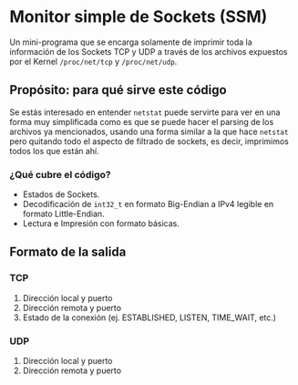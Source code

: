 # Monitor simple de Sockets (SSM)

Un mini-programa que se encarga solamente de imprimir toda la información de los Sockets TCP y UDP a través de los archivos expuestos por el Kernel `/proc/net/tcp` y `/proc/net/udp`.

## Propósito: para qué sirve este código
Se estás interesado en entender `netstat` puede servirte para ver en una forma muy simplificada como es que se puede hacer el parsing de los archivos ya mencionados, usando una forma similar a la que hace `netstat` pero quitando todo el aspecto de filtrado de sockets, es decir, imprimimos todos los que están ahí.

### ¿Qué cubre el código?
- Estados de Sockets.
- Decodificación de `int32_t` en formato Big-Endian a IPv4 legible en formato Little-Endian.
- Lectura e Impresión con formato básicas.

## Formato de la salida
### TCP
1. Dirección local y puerto
2. Dirección remota y puerto
3. Estado de la conexión (ej. ESTABLISHED, LISTEN, TIME_WAIT, etc.)

### UDP
1. Dirección local y puerto
2. Dirección remota y puerto

